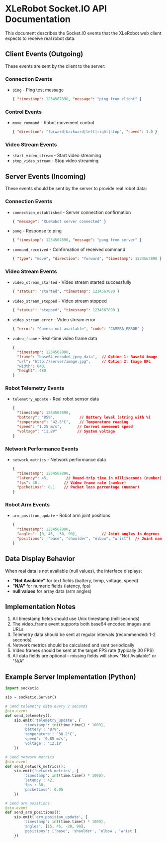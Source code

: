 # XLeRobot Socket.IO API Documentation

This document describes the Socket.IO events that the XLeRobot web client expects to receive real robot data.

## Client Events (Outgoing)

These events are sent by the client to the server:

### Connection Events
- `ping` - Ping test message
  ```json
  { "timestamp": 1234567890, "message": "ping from client" }
  ```

### Control Events  
- `move_command` - Robot movement control
  ```json
  { "direction": "forward|backward|left|right|stop", "speed": 1.0 }
  ```

### Video Stream Events
- `start_video_stream` - Start video streaming
- `stop_video_stream` - Stop video streaming

## Server Events (Incoming)

These events should be sent by the server to provide real robot data:

### Connection Events
- `connection_established` - Server connection confirmation
  ```json
  { "message": "XLeRobot server connected" }
  ```
- `pong` - Response to ping
  ```json
  { "timestamp": 1234567890, "message": "pong from server" }
  ```
- `command_received` - Confirmation of received command
  ```json
  { "type": "move", "direction": "forward", "timestamp": 1234567890 }
  ```

### Video Stream Events
- `video_stream_started` - Video stream started successfully
  ```json
  { "status": "started", "timestamp": 1234567890 }
  ```
- `video_stream_stopped` - Video stream stopped
  ```json
  { "status": "stopped", "timestamp": 1234567890 }
  ```
- `video_stream_error` - Video stream error
  ```json
  { "error": "Camera not available", "code": "CAMERA_ERROR" }
  ```
- `video_frame` - Real-time video frame data
  ```json
  {
    "timestamp": 1234567890,
    "frame": "base64_encoded_jpeg_data",  // Option 1: Base64 image
    "url": "http://server/image.jpg",     // Option 2: Image URL
    "width": 640,
    "height": 480
  }
  ```

### Robot Telemetry Events
- `telemetry_update` - Real robot sensor data
  ```json
  {
    "timestamp": 1234567890,
    "battery": "85%",           // Battery level (string with %)
    "temperature": "42.5°C",    // Temperature reading  
    "speed": "1.25 m/s",       // Current movement speed
    "voltage": "11.8V"         // System voltage
  }
  ```

### Network Performance Events
- `network_metrics` - Network performance data
  ```json
  {
    "timestamp": 1234567890,
    "latency": 45,        // Round-trip time in milliseconds (number)
    "fps": 30,           // Video frame rate (number)
    "packetLoss": 0.1    // Packet loss percentage (number)
  }
  ```

### Robot Arm Events  
- `arm_position_update` - Robot arm joint positions
  ```json
  {
    "timestamp": 1234567890,
    "angles": [0, 45, -30, 90],           // Joint angles in degrees (array of numbers)
    "positions": ["base", "shoulder", "elbow", "wrist"]  // Joint names (array of strings)
  }
  ```

## Data Display Behavior

When real data is not available (null values), the interface displays:
- **"Not Available"** for text fields (battery, temp, voltage, speed)
- **"N/A"** for numeric fields (latency, fps)
- **null values** for array data (arm angles)

## Implementation Notes

1. All timestamp fields should use Unix timestamp (milliseconds)
2. The video_frame event supports both base64 encoded images and URLs
3. Telemetry data should be sent at regular intervals (recommended: 1-2 seconds)
4. Network metrics should be calculated and sent periodically 
5. Video frames should be sent at the target FPS rate (typically 30 FPS)
6. All data fields are optional - missing fields will show "Not Available" or "N/A"

## Example Server Implementation (Python)

```python
import socketio

sio = socketio.Server()

# Send telemetry data every 2 seconds
@sio.event
def send_telemetry():
    sio.emit('telemetry_update', {
        'timestamp': int(time.time() * 1000),
        'battery': '87%',
        'temperature': '38.2°C', 
        'speed': '0.85 m/s',
        'voltage': '12.1V'
    })

# Send network metrics
@sio.event  
def send_network_metrics():
    sio.emit('network_metrics', {
        'timestamp': int(time.time() * 1000),
        'latency': 42,
        'fps': 30,
        'packetLoss': 0.05
    })

# Send arm positions
@sio.event
def send_arm_positions():
    sio.emit('arm_position_update', {
        'timestamp': int(time.time() * 1000),
        'angles': [15, 45, -20, 90],
        'positions': ['base', 'shoulder', 'elbow', 'wrist']
    })
```